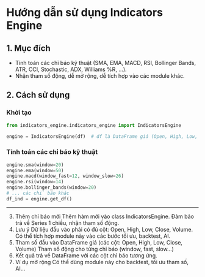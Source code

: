 # Hướng dẫn sử dụng Indicators Engine

## 1. Mục đích
- Tính toán các chỉ báo kỹ thuật (SMA, EMA, MACD, RSI, Bollinger Bands, ATR, CCI, Stochastic, ADX, Williams %R, ...).
- Nhận tham số động, dễ mở rộng, dễ tích hợp vào các module khác.

## 2. Cách sử dụng

### Khởi tạo
```python
from indicators_engine.indicators_engine import IndicatorsEngine

engine = IndicatorsEngine(df)  # df là DataFrame giá (Open, High, Low, Close, Volume)
```

### Tính toán các chỉ báo kỹ thuật
```python
engine.sma(window=20)
engine.ema(window=50)
engine.macd(window_fast=12, window_slow=26)
engine.rsi(window=14)
engine.bollinger_bands(window=20)
# ... các chỉ báo khác
df_ind = engine.get_df()
```

---
3. Thêm chỉ báo mới
Thêm hàm mới vào class IndicatorsEngine.
Đảm bảo trả về Series 1 chiều, nhận tham số động.
4. Lưu ý
Dữ liệu đầu vào phải có đủ cột: Open, High, Low, Close, Volume.
Có thể tích hợp module này vào các bước tối ưu, backtest, AI.
4. Tham số đầu vào
DataFrame giá (các cột: Open, High, Low, Close, Volume)
Tham số động cho từng chỉ báo (window, fast, slow...)
5. Kết quả trả về
DataFrame với các cột chỉ báo tương ứng.
6. Ví dụ mở rộng
Có thể dùng module này cho backtest, tối ưu tham số, AI...
